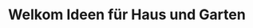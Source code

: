 ---
title: "Welkom Ideen für Haus und Garten"
url: /werneck/welkom-ideen-fuer-haus-und-garten/
shop: Blumen
---